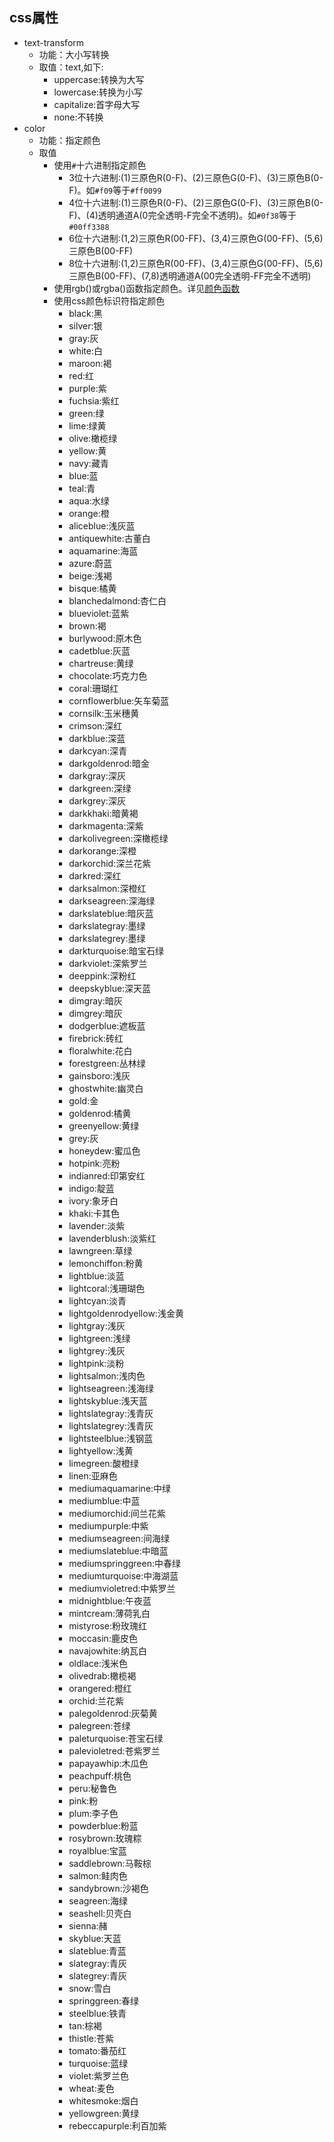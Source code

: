 ## css属性
* text-transform
    * 功能：大小写转换
    * 取值：text,如下:
        * uppercase:转换为大写
        * lowercase:转换为小写
        * capitalize:首字母大写
        * none:不转换
* color
    * 功能：指定颜色
    * 取值
        * 使用`#`十六进制指定颜色
            * 3位十六进制:(1)三原色R(0-F)、(2)三原色G(0-F)、(3)三原色B(0-F)。如`#f09`等于`#ff0099`
            * 4位十六进制:(1)三原色R(0-F)、(2)三原色G(0-F)、(3)三原色B(0-F)、(4)透明通道A(0完全透明-F完全不透明)。如`#0f38`等于`#00ff3388`
            * 6位十六进制:(1,2)三原色R(00-FF)、(3,4)三原色G(00-FF)、(5,6)三原色B(00-FF)
            * 8位十六进制:(1,2)三原色R(00-FF)、(3,4)三原色G(00-FF)、(5,6)三原色B(00-FF)、(7,8)透明通道A(00完全透明-FF完全不透明)
        * 使用rgb()或rgba()函数指定颜色。详见[颜色函数](index.html?title=/md/web/css/文档/函数)
        * 使用css颜色标识符指定颜色 
            * black:黑
            * silver:银
            * gray:灰
            * white:白
            * maroon:褐
            * red:红
            * purple:紫
            * fuchsia:紫红
            * green:绿
            * lime:绿黄
            * olive:橄榄绿
            * yellow:黄
            * navy:藏青
            * blue:蓝
            * teal:青
            * aqua:水绿
            * orange:橙
            * aliceblue:浅灰蓝
            * antiquewhite:古董白
            * aquamarine:海蓝
            * azure:蔚蓝
            * beige:浅褐
            * bisque:橘黄
            * blanchedalmond:杏仁白
            * blueviolet:蓝紫
            * brown:褐
            * burlywood:原木色
            * cadetblue:灰蓝
            * chartreuse:黄绿
            * chocolate:巧克力色
            * coral:珊瑚红
            * cornflowerblue:矢车菊蓝
            * cornsilk:玉米穗黄
            * crimson:深红
            * darkblue:深蓝
            * darkcyan:深青
            * darkgoldenrod:暗金
            * darkgray:深灰
            * darkgreen:深绿
            * darkgrey:深灰
            * darkkhaki:暗黄褐
            * darkmagenta:深紫
            * darkolivegreen:深橄榄绿
            * darkorange:深橙
            * darkorchid:深兰花紫
            * darkred:深红
            * darksalmon:深橙红
            * darkseagreen:深海绿
            * darkslateblue:暗灰蓝
            * darkslategray:墨绿
            * darkslategrey:墨绿
            * darkturquoise:暗宝石绿
            * darkviolet:深紫罗兰
            * deeppink:深粉红
            * deepskyblue:深天蓝
            * dimgray:暗灰
            * dimgrey:暗灰
            * dodgerblue:遮板蓝
            * firebrick:砖红
            * floralwhite:花白
            * forestgreen:丛林绿
            * gainsboro:浅灰
            * ghostwhite:幽灵白
            * gold:金
            * goldenrod:橘黄
            * greenyellow:黄绿
            * grey:灰
            * honeydew:蜜瓜色
            * hotpink:亮粉
            * indianred:印第安红
            * indigo:靛蓝
            * ivory:象牙白
            * khaki:卡其色
            * lavender:淡紫
            * lavenderblush:淡紫红
            * lawngreen:草绿
            * lemonchiffon:粉黄
            * lightblue:淡蓝
            * lightcoral:浅珊瑚色
            * lightcyan:淡青
            * lightgoldenrodyellow:浅金黄
            * lightgray:浅灰
            * lightgreen:浅绿
            * lightgrey:浅灰
            * lightpink:淡粉
            * lightsalmon:浅肉色
            * lightseagreen:浅海绿
            * lightskyblue:浅天蓝
            * lightslategray:浅青灰
            * lightslategrey:浅青灰
            * lightsteelblue:浅钢蓝
            * lightyellow:浅黄
            * limegreen:酸橙绿
            * linen:亚麻色
            * mediumaquamarine:中绿
            * mediumblue:中蓝
            * mediumorchid:间兰花紫
            * mediumpurple:中紫
            * mediumseagreen:间海绿
            * mediumslateblue:中暗蓝
            * mediumspringgreen:中春绿
            * mediumturquoise:中海湖蓝
            * mediumvioletred:中紫罗兰
            * midnightblue:午夜蓝
            * mintcream:薄荷乳白
            * mistyrose:粉玫瑰红
            * moccasin:鹿皮色
            * navajowhite:纳瓦白
            * oldlace:浅米色
            * olivedrab:橄榄褐
            * orangered:橙红
            * orchid:兰花紫
            * palegoldenrod:灰菊黄
            * palegreen:苍绿
            * paleturquoise:苍宝石绿
            * palevioletred:苍紫罗兰
            * papayawhip:木瓜色
            * peachpuff:桃色
            * peru:秘鲁色
            * pink:粉
            * plum:李子色
            * powderblue:粉蓝
            * rosybrown:玫瑰粽
            * royalblue:宝蓝
            * saddlebrown:马鞍棕
            * salmon:鲑肉色
            * sandybrown:沙褐色
            * seagreen:海绿
            * seashell:贝壳白
            * sienna:赭
            * skyblue:天蓝
            * slateblue:青蓝
            * slategray:青灰
            * slategrey:青灰
            * snow:雪白
            * springgreen:春绿
            * steelblue:铁青
            * tan:棕褐
            * thistle:苍紫
            * tomato:番茄红
            * turquoise:蓝绿
            * violet:紫罗兰色
            * wheat:麦色
            * whitesmoke:烟白
            * yellowgreen:黄绿
            * rebeccapurple:利百加紫
